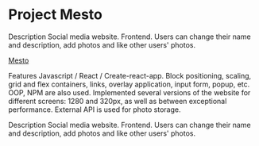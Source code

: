 # Project Mesto

Description
Social media website. Frontend. Users can change their name and description, add photos and like other users' photos.

[Mesto](https://remotor-work.github.io/mesto/)

Features
Javascript / React / Create-react-app. Block positioning, scaling, grid and flex containers, links, overlay application, input form, popup, etc. OOP, NPM are also used. Implemented several versions of the website for different screens: 1280 and 320px, as well as between exceptional performance. External API is used for photo storage.

Description
Social media website. Frontend. Users can change their name and description, add photos and like other users' photos.
